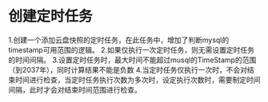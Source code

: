 # 创建定时任务

1.创建一个添加云盘快照的定时任务，在此任务中，增加了判断mysql的timestamp可用范围的逻辑。
2.如果仅执行一次定时任务，则无需设置定时任务的时间间隔。
3.设置定时任务时，最大时间不能超过musql的TimeStamp的范围（到2037年），同时计算结果不能是负数
4.当定时任务仅执行一次时，不会对结束时间进行检查，当定时任务执行次数为多次时，设定执行次数时，需要制定时间间隔，此时才会对结束时间范围进行检查。


